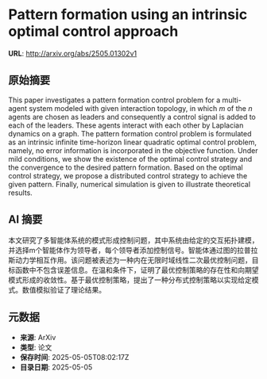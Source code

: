 # Pattern formation using an intrinsic optimal control approach

**URL**: http://arxiv.org/abs/2505.01302v1

## 原始摘要

This paper investigates a pattern formation control problem for a multi-agent
system modeled with given interaction topology, in which $m$ of the $n$ agents
are chosen as leaders and consequently a control signal is added to each of the
leaders. These agents interact with each other by Laplacian dynamics on a
graph. The pattern formation control problem is formulated as an intrinsic
infinite time-horizon linear quadratic optimal control problem, namely, no
error information is incorporated in the objective function. Under mild
conditions, we show the existence of the optimal control strategy and the
convergence to the desired pattern formation. Based on the optimal control
strategy, we propose a distributed control strategy to achieve the given
pattern. Finally, numerical simulation is given to illustrate theoretical
results.


## AI 摘要

本文研究了多智能体系统的模式形成控制问题，其中系统由给定的交互拓扑建模，并选择m个智能体作为领导者，每个领导者添加控制信号。智能体通过图的拉普拉斯动力学相互作用。该问题被表述为一种内在无限时域线性二次最优控制问题，目标函数中不包含误差信息。在温和条件下，证明了最优控制策略的存在性和向期望模式形成的收敛性。基于最优控制策略，提出了一种分布式控制策略以实现给定模式。数值模拟验证了理论结果。

## 元数据

- **来源**: ArXiv
- **类型**: 论文
- **保存时间**: 2025-05-05T08:02:17Z
- **目录日期**: 2025-05-05
